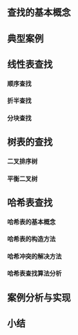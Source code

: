 ## 查找的基本概念

## 典型案例

## 线性表查找

#### 顺序查找

#### 折半查找

#### 分块查找

## 树表的查找

#### 二叉排序树

#### 平衡二叉树

## 哈希表查找

#### 哈希表的基本概念

#### 哈希表的构造方法

#### 哈希冲突的解决方法

#### 哈希表查找算法分析

## 案例分析与实现

## 小结


